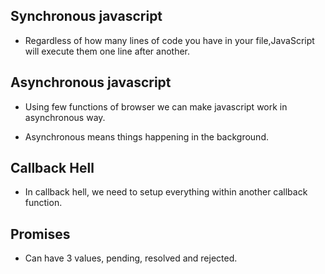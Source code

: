 ## Synchronous javascript

- Regardless of how many lines of code you have in your file,JavaScript will execute them one line after another.

## Asynchronous javascript

- Using few functions of browser we can make javascript work in asynchronous way.

- Asynchronous means things happening in the background.

## Callback Hell

- In callback hell, we need to setup everything within another callback function.

## Promises

- Can have 3 values, pending, resolved and rejected.
